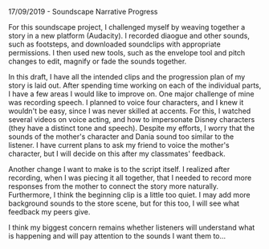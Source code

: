 17/09/2019 - Soundscape Narrative Progress 

For this soundscape project, I challenged myself by weaving together a story in a new platform (Audacity). I recorded diaogue and other sounds, such as footsteps, and downloaded soundclips with appropriate permissions. I then used new tools, such as the envelope tool and pitch changes to edit, magnify or fade the sounds together. 

In this draft, I have all the intended clips and the progression plan of my story is laid out. After spending time working on each of the individual parts, I have a few areas I would like to improve on. One major challenge of mine was recording speech. I planned to voice four characters, and I knew it wouldn't be easy, since I was never skilled at accents. For this, I watched several videos on voice acting, and how to impersonate Disney characters (they have a distinct tone and speech). Despite my efforts, I worry that the sounds of the mother's character and Dania sound too similar to the listener. I have current plans to ask my friend to voice the mother's character, but I will decide on this after my classmates' feedback.  

Another change I want to make is to the script itself. I realized after recording, when I was piecing it all together, that I needed to record more responses from the mother to connect the story more naturally. Furthermore, I think the beginning clip is a little too quiet. I may add more background sounds to the store scene, but for this too, I will see what feedback my peers give. 

I think my biggest concern remains whether listeners will understand what is happening and will pay attention to the sounds I want them to... 
